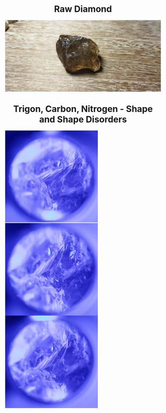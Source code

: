 <h1 align="center">Raw Diamond</h1>

<img src="https://raw.githubusercontent.com/meforce/raw-diamond/main/images/IMG_20220707_122604-1.jpg" align="center"/>

<h1 align="center">Trigon, Carbon, Nitrogen - Shape and Shape Disorders</h1>

<img src="https://raw.githubusercontent.com/meforce/raw-diamond/main/images/IMG_20220716_121102-2.jpg" width="300" align="center"/><img src="https://raw.githubusercontent.com/meforce/raw-diamond/main/images/IMG_20220716_121113-2.jpg" width="300" align="center"/><img src="https://raw.githubusercontent.com/meforce/raw-diamond/main/images/IMG_20220716_121133-2.jpg" width="300" align="center"/>
